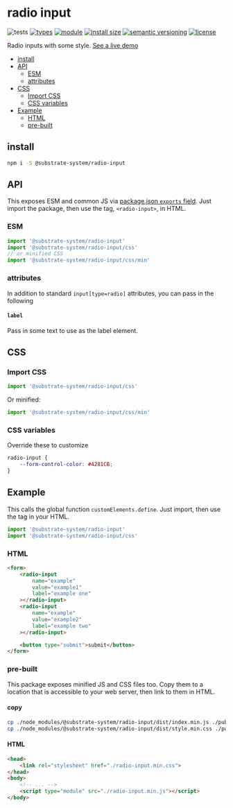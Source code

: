 # radio input
![tests](https://github.com/substrate-system/radio-input/actions/workflows/nodejs.yml/badge.svg)
[![types](https://img.shields.io/npm/types/@substrate-system/radio-input?style=flat-square)](README.md)
[![module](https://img.shields.io/badge/module-ESM%2FCJS-blue?style=flat-square)](README.md)
[![install size](https://packagephobia.com/badge?p=@substrate-system/radio-input)](https://packagephobia.com/result?p=@substrate-system/radio-input)
[![semantic versioning](https://img.shields.io/badge/semver-2.0.0-blue?logo=semver&style=flat-square)](https://semver.org/)
[![license](https://img.shields.io/badge/license-MIT-brightgreen.svg?style=flat-square)](LICENSE)

Radio inputs with some style. [See a live demo](https://substrate-system.github.io/radio-input/)

<!-- toc -->

- [install](#install)
- [API](#api)
  * [ESM](#esm)
  * [attributes](#attributes)
- [CSS](#css)
  * [Import CSS](#import-css)
  * [CSS variables](#css-variables)
- [Example](#example)
  * [HTML](#html)
  * [pre-built](#pre-built)

<!-- tocstop -->

## install

```sh
npm i -S @substrate-system/radio-input
```

## API

This exposes ESM and common JS via [package.json `exports` field](https://nodejs.org/api/packages.html#exports). Just import the package, then use the tag, `<radio-input>`, in HTML.

### ESM
```js
import '@substrate-system/radio-input'
import '@substrate-system/radio-input/css'
// or minified CSS
import '@substrate-system/radio-input/css/min'
```

### attributes

In addition to standard `input[type=radio]` attributes, you can pass in the following

#### `label`
Pass in some text to use as the label element.

## CSS

### Import CSS

```js
import '@substrate-system/radio-input/css'
```

Or minified:
```js
import '@substrate-system/radio-input/css/min'
```

### CSS variables
Override these to customize

```css
radio-input {
    --form-control-color: #4281CB;
}
```

## Example
This calls the global function `customElements.define`. Just import, then use
the tag in your HTML.

```js
import '@substrate-system/radio-input'
import '@substrate-system/radio-input/css'
```

### HTML
```html
<form>
    <radio-input
        name="example"
        value="example1"
        label="example one"
    ></radio-input>
    <radio-input
        name="example"
        value="example2"
        label="example two"
    ></radio-input>

    <button type="submit">submit</button>
</form>
```

### pre-built
This package exposes minified JS and CSS files too. Copy them to a location that is
accessible to your web server, then link to them in HTML.

#### copy
```sh
cp ./node_modules/@substrate-system/radio-input/dist/index.min.js ./public/radio-input.min.js
cp ./node_modules/@substrate-system/radio-input/dist/style.min.css ./public/radio-input.min.css
```

#### HTML
```html
<head>
    <link rel="stylesheet" href="./radio-input.min.css">
</head>
<body>
    <!-- ... -->
    <script type="module" src="./radio-input.min.js"></script>
</body>
```
